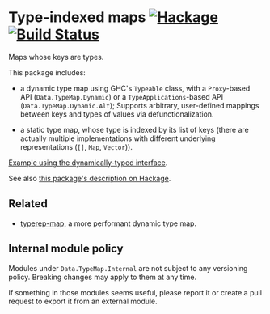 Type-indexed maps [![Hackage](https://img.shields.io/hackage/v/type-map.svg)](https://hackage.haskell.org/package/type-map) [![Build Status](https://travis-ci.org/Lysxia/type-map.svg)](https://travis-ci.org/Lysxia/type-map)
=================

Maps whose keys are types.

This package includes:

- a dynamic type map using GHC's `Typeable` class,
  with a `Proxy`-based API (`Data.TypeMap.Dynamic`)
  or a `TypeApplications`-based API (`Data.TypeMap.Dynamic.Alt`);
  Supports arbitrary, user-defined mappings between keys and
  types of values via defunctionalization.

- a static type map, whose type is indexed by its list of keys
  (there are actually multiple implementations with different underlying
  representations (`[]`, `Map`, `Vector`)).

[Example using the dynamically-typed
interface](https://github.com/Lysxia/type-map/tree/master/examples/dynamic.hs).

See also [this package's description on Hackage](https://hackage.haskell.org/package/type-map).

Related
-------

- [typerep-map](https://hackage.haskell.org/package/typerep-map),
  a more performant dynamic type map.

Internal module policy
----------------------

Modules under `Data.TypeMap.Internal` are not subject to any versioning policy.
Breaking changes may apply to them at any time.

If something in those modules seems useful, please report it or create a pull
request to export it from an external module.
